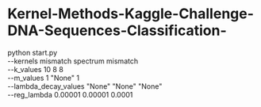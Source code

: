 # Kernel-Methods-Kaggle-Challenge-DNA-Sequences-Classification-

python start.py \
--kernels mismatch spectrum mismatch \
--k_values 10 8 8 \
--m_values 1 "None" 1 \
--lambda_decay_values "None" "None" "None" \
--reg_lambda 0.00001 0.00001 0.0001




